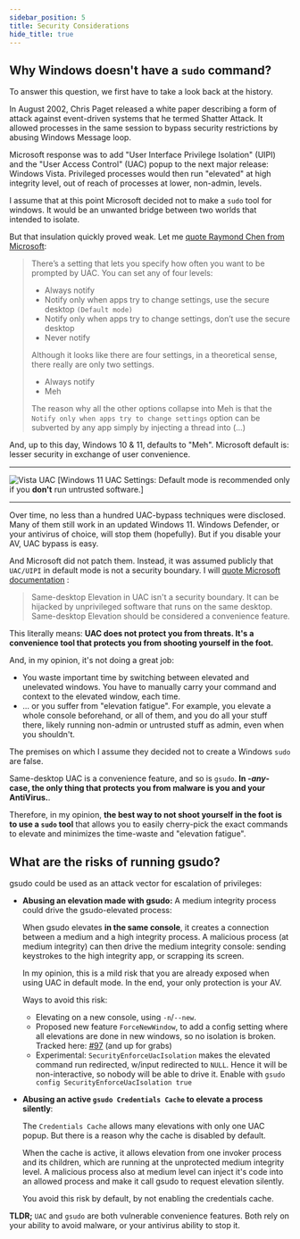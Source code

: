 ```yaml
---
sidebar_position: 5
title: Security Considerations
hide_title: true
---
```


## Why Windows doesn't have a `sudo` command?

To answer this question, we first have to take a look back at the history.

In August 2002, Chris Paget released a white paper describing a form of attack against event-driven systems that he termed Shatter Attack. It allowed processes in the same session to bypass security restrictions by abusing Windows Message loop.

Microsoft response was to add "User Interface Privilege Isolation" (UIPI) and the "User Access Control" (UAC) popup to the next major release: Windows Vista. Privileged processes would then run "elevated" at high integrity level, out of reach of processes at lower, non-admin, levels.

I assume that at this point Microsoft decided not to make a `sudo` tool for windows. It would be an unwanted bridge between two worlds that intended to isolate.

But that insulation quickly proved weak. Let me [quote Raymond Chen from Microsoft](https://devblogs.microsoft.com/oldnewthing/20160816-00/?p=94105):

> There’s a setting that lets you specify how often you want to be prompted by UAC. You can set any of four levels:
>
> - Always notify
> - Notify only when apps try to change settings, use the secure desktop `(Default mode)`
> - Notify only when apps try to change settings, don’t use the secure desktop
> - Never notify
>
> Although it looks like there are four settings, in a theoretical sense, there really are only two settings.
>
> - Always notify
> - Meh
>
> The reason why all the other options collapse into Meh is that the `Notify only when apps try to change settings` option can be subverted by any app simply by injecting a thread into (...)

And, up to this day, Windows 10 & 11, defaults to "Meh". Microsoft default is: lesser security in exchange of user convenience. 

---
![Vista UAC](../static/img/Vista-UAC.png)
[Windows 11 UAC Settings: Default mode is recommended only if you **don't** run untrusted software.]

---

Over time, no less than a hundred UAC-bypass techniques were disclosed. Many of them still work in an updated Windows 11. Windows Defender, or your antivirus of choice, will stop them (hopefully). But if you disable your AV, UAC bypass is easy. 

And Microsoft did not patch them. Instead, it was assumed publicly that `UAC/UIPI` in default mode is not a security boundary. I will [quote Microsoft documentation](https://docs.microsoft.com/en-us/troubleshoot/windows-server/windows-security/disable-user-account-control#:~:text=More%20important%2C%20Same%2Ddesktop%20Elevation,be%20considered%20a%20convenience%20feature.) :

> Same-desktop Elevation in UAC isn't a security boundary. It can be hijacked by unprivileged software that runs on the same desktop. Same-desktop Elevation should be considered a convenience feature.

This literally means: <b>UAC does not protect you from threats. It's a convenience tool that protects you from shooting yourself in the foot. </b>

And, in my opinion, it's not doing a great job:

- You waste important time by switching between elevated and unelevated windows. You have to manually carry your command and context to the elevated window, each time.
- ... or you suffer from "elevation fatigue". For example, you elevate a whole console beforehand, or all of them, and you do all your stuff there, likely running non-admin or untrusted stuff as admin, even when you shouldn't.

The premises on which I assume they decided not to create a Windows `sudo` are false.

Same-desktop UAC is a convenience feature, and so is `gsudo`. **In -_any_- case, the only thing that protects you from malware is you and your AntiVirus.**.

Therefore, in my opinion, **the best way to not shoot yourself in the foot is to use a `sudo` tool** that allows you to easily cherry-pick the exact commands to elevate and minimizes the time-waste and "elevation fatigue".

## What are the risks of running gsudo?

gsudo could be used as an attack vector for escalation of privileges:

- **Abusing an elevation made with gsudo:** A medium integrity process could drive the gsudo-elevated process: 
  
  When gsudo elevates **in the same console**, it creates a connection between a medium and a high integrity process. A malicious process (at medium integrity) can then drive the medium integrity console: sending keystrokes to the high integrity app, or scrapping its screen.
  
  In my opinion, this is a mild risk that you are already exposed when using UAC in default mode. In the end, your only protection is your AV.

  Ways to avoid this risk:
  - Elevating on a new console, using `-n`/`--new`. 
  - Proposed new feature `ForceNewWindow`, to add a config setting where all elevations are done in new windows, so no isolation is broken. Tracked here: [#97](https://github.com/gerardog/gsudo/issues/97) (and up for grabs)
  - Experimental: `SecurityEnforceUacIsolation` 
  makes the elevated command run redirected, w/input redirected to `NULL`. Hence it will be non-interactive, so nobody will be able to drive it. Enable with `gsudo config SecurityEnforceUacIsolation true`

- **Abusing an active `gsudo Credentials Cache` to elevate a process silently**:

   The `Credentials Cache` allows many elevations with only one UAC popup. But there is a reason why the cache is disabled by default.

   When the cache is active, it allows elevation from one invoker process and its children, which are running at the unprotected medium integrity level. A malicious process also at medium level can inject it's code into an allowed process and make it call gsudo to request elevation silently.

   You avoid this risk by default, by not enabling the credentials cache. 

**TLDR;**  `UAC` and `gsudo` are both vulnerable convenience features. Both rely on your ability to avoid malware, or your antivirus ability to stop it.

<!--

Or configurations:

**SecurityEnforceUacIsolation=true:** This is piped mode with a hack where the Input is closed, making theoretically impossible for an unelevated process to drive the elevated world. I don't have real proof that this is less exploitable than the default, hence I never publicily documented this setting.

**ForceNewWindow:** An idea (spec still pending), to add a config setting where all elevations are done in new windows, so no isolation is broken. If I/O is redirected, the result may be streamed to the unelevated. This is still only and idea because the user experience would probably be .

-->
